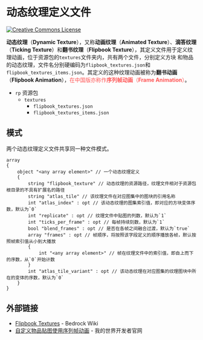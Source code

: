 # 动态纹理定义文件

<a rel="license" href="http://creativecommons.org/licenses/by-nc-sa/4.0/"><img alt="Creative Commons License" style="border-width:0" src="https://mirrors.creativecommons.org/presskit/buttons/80x15/svg/by-nc-sa.svg" /></a>

**动态纹理**（**Dynamic Texture**），又称**动画纹理**（**Animated Texture**）、**滴答纹理**（**Ticking Texture**）和**翻书纹理**（**Flipbook Texture**），其定义文件用于定义纹理动画，位于资源包的`textures`文件夹内，共有两个文件，分别定义方块 <Badge type="tip" text="通用" vertical="super" /> 和物品 <Badge type="danger" text="仅中国版" vertical="super" /> 的动态纹理，文件名分别硬编码为`flipbook_textures.json`和`flipbook_textures_items.json`。其定义的这种纹理动画被称为**翻书动画**（**Flipbook Animation**），<span style="color:rgb(255, 85, 85);">在中国版亦称作<strong>序列帧动画</strong>（<strong>Frame Animation</strong>）</span>。

<div class="treeview">
  <ul>
    <li><span class="sprite" style="background-image:url(https://wiki.mcbe-dev.net/w/images/9/92/FileCSS.png?format=original);background-position:-112px -128px;background-size:128px auto;height:16px;width:16px"></span> <code>rp</code> 资源包<ul>
      <li><span class="sprite" style="background-image:url(https://wiki.mcbe-dev.net/w/images/9/92/FileCSS.png?format=original);background-position:-112px -128px;background-size:128px auto;height:16px;width:16px"></span> <code>textures</code><ul>
        <li><span class="sprite" style="background-image:url(https://wiki.mcbe-dev.net/w/images/9/92/FileCSS.png?format=original);background-position:-0px -80px;background-size:128px auto;height:16px;width:16px"></span> <code>flipbook_textures.json</code></li>
        <li><span class="sprite" style="background-image:url(https://wiki.mcbe-dev.net/w/images/9/92/FileCSS.png?format=original);background-position:-0px -80px;background-size:128px auto;height:16px;width:16px"></span> <code>flipbook_textures_items.json</code> <Badge type="danger" text="仅中国版" vertical="super" /></li>
      </ul></li>
    </ul></li>
  </ul>
</div>

## 模式

两个动态纹理定义文件共享同一种文件模式。

```schema
array
{
    object "<any array element>" // 一个动态纹理定义
    {
        string "flipbook_texture" // 动态纹理的资源路径，纹理文件相对于资源包根目录的不具有扩展名的路径
        string "atlas_tile" // 该纹理文件在对应图集中的图块的引用名称
        int "atlas_index" : opt // 该动态纹理的图集索引值，即对应的方块变体序数，默认为`0`
        int "replicate" : opt // 纹理文件中贴图的列数，默认为`1`
        int "ticks_per_frame" : opt // 每帧持续刻数，默认为`1`
        bool "blend_frames" : opt // 是否在各帧之间融合过渡，默认为`true`
        array "frames" : opt // 帧顺序，将按照该字段定义的顺序播放各帧，默认按照帧索引值从小到大播放
        {
            int "<any array element>" // 帧在纹理文件中的索引值，即自上而下的序数，从`0`开始计数
        }
        int "atlas_tile_variant" : opt // 该动态纹理在对应图集的纹理图块中所在的变体的序数，默认为`0`
    }
}
```

## 外部链接

- [Flipbook Textures](https://wiki.bedrock.dev/blocks/flipbook-textures.html) - Bedrock Wiki
- [自定义物品贴图使用序列帧动画](https://mc.163.com/dev/mcmanual/mc-dev/mcguide/20-%E7%8E%A9%E6%B3%95%E5%BC%80%E5%8F%91/15-%E8%87%AA%E5%AE%9A%E4%B9%89%E6%B8%B8%E6%88%8F%E5%86%85%E5%AE%B9/1-%E8%87%AA%E5%AE%9A%E4%B9%89%E7%89%A9%E5%93%81/6-%E8%87%AA%E5%AE%9A%E4%B9%89%E7%89%A9%E5%93%81%E8%B4%B4%E5%9B%BE%E4%BD%BF%E7%94%A8%E5%BA%8F%E5%88%97%E5%B8%A7%E5%8A%A8%E7%94%BB.html) - 我的世界开发者官网
